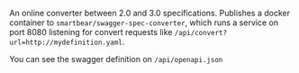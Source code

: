 An online converter between 2.0 and 3.0 specifications.
Publishes a docker container to `smartbear/swagger-spec-converter`,
which runs a service on port 8080 listening for convert requests like `/api/convert?url=http://mydefinition.yaml`.

You can see the swagger definition on `/api/openapi.json`
